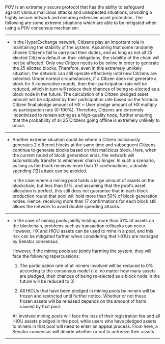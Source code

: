 POV is an extremely secure protocol that has the ability to safeguard against various malicious attacks and unexpected situations, providing a highly secure network and ensuring extensive asset protection. The following are some extreme situations which are able to be mitigated when using a POV consensus mechanism:

---

* In the HyperExchange network, Citizens play an important role in maintaining the stability of the system. Assuming that some randomly chosen Citizens fail to carry out their duties, and as long as not all 25 elected Citizens default on their obligations, the stability of the chain will not be affected. Only one Citizen needs to be online in order to generate the 25 allotted blocks. Therefore, even in this extremely unlikely situation, the network can still operate effectively until new Citizens are selected. Under normal circumstances, if a Citizen does not generate a block for 5 consecutive rounds, then their participation rate will be reduced, which in turn will reduce their chances of being re-elected as a block node in the future. The calculation of a Citizen pledged asset amount will be adjusted by their participation rate based on the formula: Citizen final pledge amount of HX = User pledge amount of HX multiply by participation rate (0-100%). Therefore, Citizens are extremely incentivised to remain acting as a high-quality node, further ensuring that the probability of all 25 Citizens going offline is extremely unlikely to occur.

---

* Another extreme situation could be where a Citizen maliciously generates 2 different blocks at the same time and subsequent Citizens continue to generate blocks based on that malicious block. Here, when the current round of block generation ends, the network will automatically transfer to whichever chain is longer. In such a scenario, as long as the block receives more than 17 confirmations, a double spending [12] attack can be avoided.

    In the case where a mining pool holds a large amount of assets on the blockchain, but less than 51%, and assuming that the pool's asset allocation is perfect, this still does not guarantee that in each block production round that pool will hold more than 50% of block generation nodes. Hence, receiving more than 17 confirmations for each block still allows the network to avoid double spending attacks. 


---

* In the case of mining pools jointly holding more than 51% of assets on the blockchain, problems such as transaction rollbacks can occur. However, HX and HIOU assets can be used to mine in a pool, and this risk can be mitigated further when considering that HIOUs are managed by Senator consensus. 

    However, if the mining pools are jointly harming the system, they will face the following repercussions:
    
    1) The participation rate of all miners involved will be reduced to 0% according to the consensus model (i.e. no matter how many assets are pledged, their chances of being re-elected as a block node in the future will be reduced to 0)
    
    2) All HIOUs that have been pledged in mining pools by miners will be frozen and restricted until further notice. Whether or not these frozen assets will be released depends on the amount of harm caused by that pool. 
    
    All involved mining pools will face the loss of their registration fee and all HIOU assets pledged in the pool, while users who have pledged assets to miners in that pool will need to enter an appeal process. From here, a Senator consensus will decide whether or not to unfreeze their assets.


---


